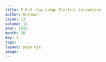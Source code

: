 ```yaml
---
title: P.R.R. Has Large Electric Locomotive
author: Unknown
issue: 13
volume: 12
year: 1916
month: 50
day: V
tags:
layout: page.njk
image:
---
```


